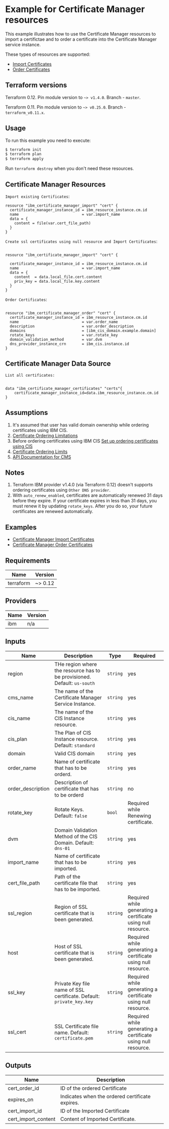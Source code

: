 # Example for Certificate Manager resources

This example illustrates how to use the Certificate Manager resources to import a certifictae and to order a certificate into the Certificate Manager service instance.

These types of resources are supported:

* [ Import Certificates ](https://cloud.ibm.com/docs/terraform?topic=terraform-cert-manager-resources#cert-manager)
* [ Order Certificates ](https://cloud.ibm.com/docs/terraform?topic=terraform-cert-manager-resources#certmanager-order)

## Terraform versions

Terraform 0.12. Pin module version to `~> v1.4.0`. Branch - `master`.

Terraform 0.11. Pin module version to `~> v0.25.0`. Branch - `terraform_v0.11.x`.

## Usage

To run this example you need to execute:

```bash
$ terraform init
$ terraform plan
$ terraform apply
```

Run `terraform destroy` when you don't need these resources.


## Certificate Manager Resources

`Import existing Certificates`:

```hcl
resource "ibm_certificate_manager_import" "cert" {
  certificate_manager_instance_id = ibm_resource_instance.cm.id
  name                            = var.import_name
  data = {
    content = file(var.cert_file_path)
  }
}
```

`Create ssl certificates using null resource and Import Certificates`:
```hcl

resource "ibm_certificate_manager_import" "cert" {

  certificate_manager_instance_id = ibm_resource_instance.cm.id
  name                            = var.import_name
  data = {
    content  = data.local_file.cert.content
    priv_key = data.local_file.key.content
  }
}

```
`Order Certificates`:
```hcl

resource "ibm_certificate_manager_order" "cert" {
  certificate_manager_instance_id = ibm_resource_instance.cm.id
  name                            = var.order_name
  description                     = var.order_description
  domains                         = [ibm_cis_domain.example.domain]
  rotate_keys                     = var.rotate_key
  domain_validation_method        = var.dvm
  dns_provider_instance_crn       = ibm_cis.instance.id
}

```
##  Certificate Manager Data Source
`List all certificates:`

```hcl

data "ibm_certificate_manager_certificates" "certs"{
    certificate_manager_instance_id=data.ibm_resource_instance.cm.id
}

```

## Assumptions

1. It's assumed that user has valid domain ownership while ordering certificates using IBM CIS.
2. [ Certificate Ordering Limitations ](https://cloud.ibm.com/docs/certificate-manager?topic=certificate-manager-ordering-certificates#certificate-ordering-limitations)
3. Before ordering certificates using IBM CIS [ Set up ordering certificates using CIS ](https://cloud.ibm.com/docs/certificate-manager?topic=certificate-manager-ordering-certificates#cis)
4. [ Certificate Ordering Limits ](https://cloud.ibm.com/docs/certificate-manager?topic=certificate-manager-limits#api-limits)
5. [ API Documentation for CMS ](https://cloud.ibm.com/apidocs/certificate-manager)

## Notes

1. Terraform IBM provider v1.4.0 (via Terraform 0.12) doesn't supports ordering certificates using `Other DNS provider`.
2. With `auto_renew_enabled`, certificates are automatically renewed 31 days before they expire. If your certificate expires in less than 31 days, you must renew it by updating `rotate_keys`. After you do so, your future certificates are renewed automatically.

## Examples

* [ Certificate Manager Import Certificates ](https://github.com/IBM-Cloud/terraform-provider-ibm/tree/master/examples/ibm-certificate-manager/ibm-certificate-manager-import)
* [ Certificate Manager Order Certificates ](https://github.com/IBM-Cloud/terraform-provider-ibm/tree/master/examples/ibm-certificate-manager/ibm-certificate-manager-order)


<!-- BEGINNING OF PRE-COMMIT-TERRAFORM DOCS HOOK -->
## Requirements

| Name | Version |
|------|---------|
| terraform | ~> 0.12 |

## Providers

| Name | Version |
|------|---------|
| ibm | n/a |

## Inputs

| Name | Description | Type | Required |
|------|-------------|------|---------|
| region | THe region where the resource has to be provisioned. Default: `us-south`| `string` | yes |
| cms\_name | The name of the Certificate Manager Service Instance. | `string` | yes |
| cis\_name | The name of the CIS Instance resource. | `string` | yes |
| cis\_plan | The Plan of CIS Instance resource. Default: `standard` | `string` | yes |
| domain | Valid CIS domain | `string` | yes |
| order\_name | Name of certificate that has to be orderd.| `string` | yes |
| order\_description | Description of certificate that has to be orderd| `string` | no |
| rotate\_key | Rotate Keys. Default: `false` | `bool` | Required while Renewing certificate. |
| dvm | Domain Validation Method of the CIS Domain. Default: `dns-01` | `string` | yes |
| import\_name | Name of certificate that has to be imported. | `string` | yes |
| cert\_file\_path | Path of the certificate file that has to be imported. | `string` | yes |
| ssl\_region | Region of SSL certificate that is been generated. | `string` | Required while generating a certificate using null resource. |
| host | Host of SSL certificate that is been generated. | `string` | Required while generating a certificate using null resource. |
| ssl\_key | Private Key file name of SSL certificate. Default: `private_key.key` | `string` | Required while generating a certificate using null resource. |
| ssl\_cert | SSL Certificate file name. Default: `certificate.pem` | `string` | Required while generating a certificate using null resource. |

## Outputs

| Name | Description |
|------|-------------|
| cert_order_id | ID of the ordered Certificate |
| expires_on | Indicates when the ordered certificate expires. |
| cert_import_id | ID of the Imported Certificate |
| cert_import_content | Content of Imported Certificate. |

<!-- END OF PRE-COMMIT-TERRAFORM DOCS HOOK -->
